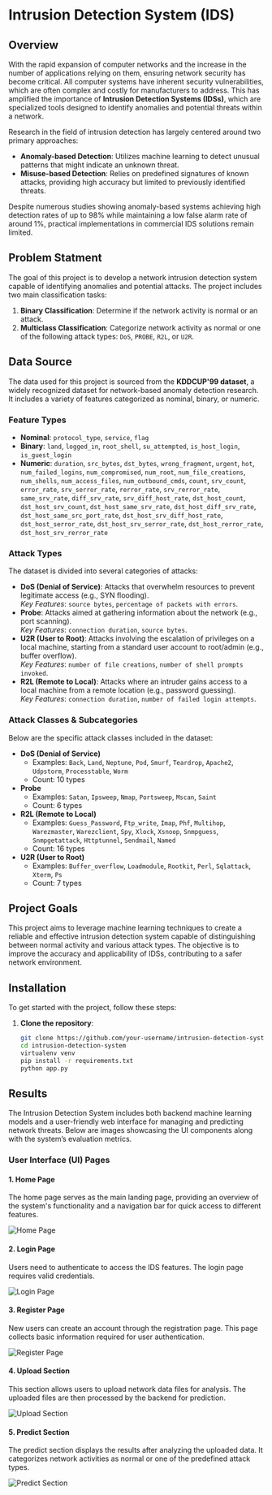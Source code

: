 # Intrusion Detection System (IDS)

## Overview

With the rapid expansion of computer networks and the increase in the number of applications relying on them, ensuring network security has become critical. All computer systems have inherent security vulnerabilities, which are often complex and costly for manufacturers to address. This has amplified the importance of **Intrusion Detection Systems (IDSs)**, which are specialized tools designed to identify anomalies and potential threats within a network.

Research in the field of intrusion detection has largely centered around two primary approaches:

- **Anomaly-based Detection**: Utilizes machine learning to detect unusual patterns that might indicate an unknown threat.
- **Misuse-based Detection**: Relies on predefined signatures of known attacks, providing high accuracy but limited to previously identified threats.

Despite numerous studies showing anomaly-based systems achieving high detection rates of up to 98% while maintaining a low false alarm rate of around 1%, practical implementations in commercial IDS solutions remain limited.

## Problem Statment

The goal of this project is to develop a network intrusion detection system capable of identifying anomalies and potential attacks. The project includes two main classification tasks:

1. **Binary Classification**: Determine if the network activity is normal or an attack.
2. **Multiclass Classification**: Categorize network activity as normal or one of the following attack types: `DoS`, `PROBE`, `R2L`, or `U2R`.

## Data Source

The data used for this project is sourced from the **KDDCUP'99 dataset**, a widely recognized dataset for network-based anomaly detection research. It includes a variety of features categorized as nominal, binary, or numeric.

### Feature Types

- **Nominal**: `protocol_type`, `service`, `flag`
- **Binary**: `land`, `logged_in`, `root_shell`, `su_attempted`, `is_host_login`, `is_guest_login`
- **Numeric**: `duration`, `src_bytes`, `dst_bytes`, `wrong_fragment`, `urgent`, `hot`, `num_failed_logins`, `num_compromised`, `num_root`, `num_file_creations`, `num_shells`, `num_access_files`, `num_outbound_cmds`, `count`, `srv_count`, `error_rate`, `srv_serror_rate`, `rerror_rate`, `srv_rerror_rate`, `same_srv_rate`, `diff_srv_rate`, `srv_diff_host_rate`, `dst_host_count`, `dst_host_srv_count`, `dst_host_same_srv_rate`, `dst_host_diff_srv_rate`, `dst_host_same_src_port_rate`, `dst_host_srv_diff_host_rate`, `dst_host_serror_rate`, `dst_host_srv_serror_rate`, `dst_host_rerror_rate`, `dst_host_srv_rerror_rate`

### Attack Types

The dataset is divided into several categories of attacks:

- **DoS (Denial of Service)**: Attacks that overwhelm resources to prevent legitimate access (e.g., SYN flooding).  
  *Key Features*: `source bytes`, `percentage of packets with errors`.
- **Probe**: Attacks aimed at gathering information about the network (e.g., port scanning).  
  *Key Features*: `connection duration`, `source bytes`.
- **U2R (User to Root)**: Attacks involving the escalation of privileges on a local machine, starting from a standard user account to root/admin (e.g., buffer overflow).  
  *Key Features*: `number of file creations`, `number of shell prompts invoked`.
- **R2L (Remote to Local)**: Attacks where an intruder gains access to a local machine from a remote location (e.g., password guessing).  
  *Key Features*: `connection duration`, `number of failed login attempts`.

### Attack Classes & Subcategories

Below are the specific attack classes included in the dataset:

- **DoS (Denial of Service)**
  - Examples: `Back`, `Land`, `Neptune`, `Pod`, `Smurf`, `Teardrop`, `Apache2`, `Udpstorm`, `Processtable`, `Worm`
  - Count: 10 types
- **Probe**
  - Examples: `Satan`, `Ipsweep`, `Nmap`, `Portsweep`, `Mscan`, `Saint`
  - Count: 6 types
- **R2L (Remote to Local)**
  - Examples: `Guess_Password`, `Ftp_write`, `Imap`, `Phf`, `Multihop`, `Warezmaster`, `Warezclient`, `Spy`, `Xlock`, `Xsnoop`, `Snmpguess`, `Snmpgetattack`, `Httptunnel`, `Sendmail`, `Named`
  - Count: 16 types
- **U2R (User to Root)**
  - Examples: `Buffer_overflow`, `Loadmodule`, `Rootkit`, `Perl`, `Sqlattack`, `Xterm`, `Ps`
  - Count: 7 types

## Project Goals

This project aims to leverage machine learning techniques to create a reliable and effective intrusion detection system capable of distinguishing between normal activity and various attack types. The objective is to improve the accuracy and applicability of IDSs, contributing to a safer network environment.

## Installation

To get started with the project, follow these steps:

1. **Clone the repository**:
   
   ```bash
   git clone https://github.com/your-username/intrusion-detection-system.git
   cd intrusion-detection-system
   virtualenv venv
   pip install -r requirements.txt
   python app.py


## Results

The Intrusion Detection System includes both backend machine learning models and a user-friendly web interface for managing and predicting network threats. Below are images showcasing the UI components along with the system’s evaluation metrics.

### User Interface (UI) Pages

#### 1. Home Page

The home page serves as the main landing page, providing an overview of the system's functionality and a navigation bar for quick access to different features.

![Home Page](static/Results/home_page.jpg)

#### 2. Login Page

Users need to authenticate to access the IDS features. The login page requires valid credentials.

![Login Page](static/Results/login_page.jpg)

#### 3. Register Page

New users can create an account through the registration page. This page collects basic information required for user authentication.

![Register Page](static/Results/register_page.jpg)

#### 4. Upload Section

This section allows users to upload network data files for analysis. The uploaded files are then processed by the backend for prediction.

![Upload Section](static/Results/result3.png)

#### 5. Predict Section

The predict section displays the results after analyzing the uploaded data. It categorizes network activities as normal or one of the predefined attack types.

![Predict Section](static/Results/predict_page.jpg)
